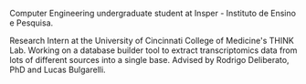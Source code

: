 Computer Engineering undergraduate student at Insper - Instituto de Ensino e Pesquisa.

Research Intern at the University of Cincinnati College of Medicine's THINK Lab. Working on a database builder tool to extract transcriptomics data from lots of different sources into a single base. Advised by Rodrigo Deliberato, PhD and Lucas Bulgarelli.


<!--
![](cool_gene_wallpaper.png)
**victorlga/victorlga** is a ✨ _special_ ✨ repository because its `README.md` (this file) appears on your GitHub profile.

Here are some ideas to get you started:

- 🔭 I’m currently working on ...
- 🌱 I’m currently learning ...
- 👯 I’m looking to collaborate on ...
- 🤔 I’m looking for help with ...
- 💬 Ask me about ...
- 📫 How to reach me: ...
- 😄 Pronouns: ...
- ⚡ Fun fact: ...
-->
